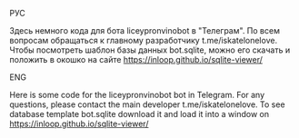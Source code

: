 РУС

Здесь немного кода для бота liceypronvinobot в "Телеграм". По всем вопросам обращаться к главному разработчику t.me/iskatelonelove. Чтобы посмотреть шаблон базы данных bot.sqlite, можно его скачать и положить в окошко на сайте https://inloop.github.io/sqlite-viewer/

ENG

Here is some code for the liceypronvinobot bot in Telegram. For any questions, please contact the main developer t.me/iskatelonelove. To see database template bot.sqlite 
download it and load it into a window on https://inloop.github.io/sqlite-viewer/
